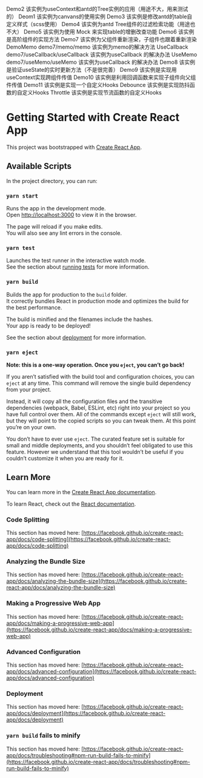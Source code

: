  Demo2  该实例为useContext和antd的Tree实例的应用（用途不大，用来测试的）
 Deom1  该实例为canvans的使用实例
 Demo3  该实例是修改antd的table自定义样式（scss使用）
 Demo4  该实例为antd Tree组件的过滤检索功能（用途也不大）
 Demo5  该实例为使用 Mock 来实现table的增删改查功能
 Demo6  该实例是高阶组件的实现方法
 Demo7  该实例为父组件重新渲染，子组件也跟着重新渲染
 DemoMemo  demo7/memo/memo   该实例为memo的解决方法
 UseCallback  demo7/useCallback/useCallback  该实例为useCallback 的解决办法
 UseMemo demo7/useMemo/useMemo  该实例为useCallback 的解决办法
 Demo8   该实例是验证useState的实时更新方法（不是很完善）
 Demo9   该实例是实现用useContext实现跨组件传值
 Demo10  该实例是利用回调函数来实现子组件向父组件传值
 Demo11  该实例是实现一个自定义Hooks
 Debounce   该实例是实现防抖函数的自定义Hooks
 Throttle   该实例是实现节流函数的自定义Hooks

# Getting Started with Create React App

This project was bootstrapped with [Create React App](https://github.com/facebook/create-react-app).

## Available Scripts

In the project directory, you can run:

### `yarn start`

Runs the app in the development mode.\
Open [http://localhost:3000](http://localhost:3000) to view it in the browser.

The page will reload if you make edits.\
You will also see any lint errors in the console.

### `yarn test`

Launches the test runner in the interactive watch mode.\
See the section about [running tests](https://facebook.github.io/create-react-app/docs/running-tests) for more information.

### `yarn build`

Builds the app for production to the `build` folder.\
It correctly bundles React in production mode and optimizes the build for the best performance.

The build is minified and the filenames include the hashes.\
Your app is ready to be deployed!

See the section about [deployment](https://facebook.github.io/create-react-app/docs/deployment) for more information.

### `yarn eject`

**Note: this is a one-way operation. Once you `eject`, you can’t go back!**

If you aren’t satisfied with the build tool and configuration choices, you can `eject` at any time. This command will remove the single build dependency from your project.

Instead, it will copy all the configuration files and the transitive dependencies (webpack, Babel, ESLint, etc) right into your project so you have full control over them. All of the commands except `eject` will still work, but they will point to the copied scripts so you can tweak them. At this point you’re on your own.

You don’t have to ever use `eject`. The curated feature set is suitable for small and middle deployments, and you shouldn’t feel obligated to use this feature. However we understand that this tool wouldn’t be useful if you couldn’t customize it when you are ready for it.

## Learn More

You can learn more in the [Create React App documentation](https://facebook.github.io/create-react-app/docs/getting-started).

To learn React, check out the [React documentation](https://reactjs.org/).

### Code Splitting

This section has moved here: [https://facebook.github.io/create-react-app/docs/code-splitting](https://facebook.github.io/create-react-app/docs/code-splitting)

### Analyzing the Bundle Size

This section has moved here: [https://facebook.github.io/create-react-app/docs/analyzing-the-bundle-size](https://facebook.github.io/create-react-app/docs/analyzing-the-bundle-size)

### Making a Progressive Web App

This section has moved here: [https://facebook.github.io/create-react-app/docs/making-a-progressive-web-app](https://facebook.github.io/create-react-app/docs/making-a-progressive-web-app)

### Advanced Configuration

This section has moved here: [https://facebook.github.io/create-react-app/docs/advanced-configuration](https://facebook.github.io/create-react-app/docs/advanced-configuration)

### Deployment

This section has moved here: [https://facebook.github.io/create-react-app/docs/deployment](https://facebook.github.io/create-react-app/docs/deployment)

### `yarn build` fails to minify

This section has moved here: [https://facebook.github.io/create-react-app/docs/troubleshooting#npm-run-build-fails-to-minify](https://facebook.github.io/create-react-app/docs/troubleshooting#npm-run-build-fails-to-minify)
